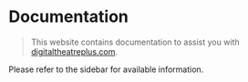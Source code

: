 # Documentation

> This website contains documentation to assist you with [digitaltheatreplus.com](https://www.digitaltheatreplus.com).

Please refer to the sidebar for available information.
